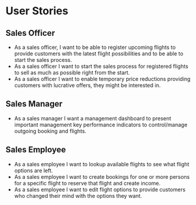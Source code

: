 # User Stories

## Sales Officer
- As a sales officer, I want to be able to register upcoming flights to provide customers with the latest flight possibilities and to be able to start the sales process.
- As a sales officer I want to start the sales process for registered flights to sell as much as possible right from the start.
- As a sales officer I want to enable temporary price reductions providing customers with lucrative offers, they might be interested in.



## Sales Manager
- As a sales manager I want a management dashboard to present important management key performance indicators to control/manage outgoing booking and flights.

## Sales Employee
- As a sales employee I want to lookup available flights to see what flight options are left.
- As a sales employee I want to create bookings for one or more persons for a specific flight to reserve that flight and create income.
- As a sales employee I want to edit flight options to provide customers who changed their mind with the options they want.
